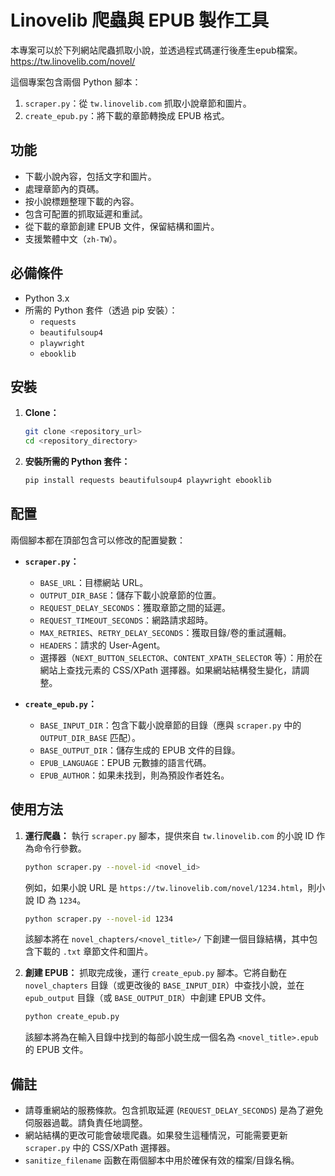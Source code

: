 # Linovelib 爬蟲與 EPUB 製作工具

本專案可以於下列網站爬蟲抓取小說，並透過程式碼運行後產生epub檔案。
https://tw.linovelib.com/novel/

這個專案包含兩個 Python 腳本：

1.  `scraper.py`：從 `tw.linovelib.com` 抓取小說章節和圖片。
2.  `create_epub.py`：將下載的章節轉換成 EPUB 格式。

## 功能

*   下載小說內容，包括文字和圖片。
*   處理章節內的頁碼。
*   按小說標題整理下載的內容。
*   包含可配置的抓取延遲和重試。
*   從下載的章節創建 EPUB 文件，保留結構和圖片。
*   支援繁體中文（`zh-TW`）。

## 必備條件

*   Python 3.x
*   所需的 Python 套件（透過 pip 安裝）：
    *   `requests`
    *   `beautifulsoup4`
    *   `playwright`
    *   `ebooklib`

## 安裝

1.  **Clone：**
    ```bash
    git clone <repository_url>
    cd <repository_directory>
    ```

2.  **安裝所需的 Python 套件：**
    ```bash
    pip install requests beautifulsoup4 playwright ebooklib
    ```

## 配置

兩個腳本都在頂部包含可以修改的配置變數：

*   **`scraper.py`：**
    *   `BASE_URL`：目標網站 URL。
    *   `OUTPUT_DIR_BASE`：儲存下載小說章節的位置。
    *   `REQUEST_DELAY_SECONDS`：獲取章節之間的延遲。
    *   `REQUEST_TIMEOUT_SECONDS`：網路請求超時。
    *   `MAX_RETRIES`、`RETRY_DELAY_SECONDS`：獲取目錄/卷的重試邏輯。
    *   `HEADERS`：請求的 User-Agent。
    *   選擇器（`NEXT_BUTTON_SELECTOR`、`CONTENT_XPATH_SELECTOR` 等）：用於在網站上查找元素的 CSS/XPath 選擇器。如果網站結構發生變化，請調整。

*   **`create_epub.py`：**
    *   `BASE_INPUT_DIR`：包含下載小說章節的目錄（應與 `scraper.py` 中的 `OUTPUT_DIR_BASE` 匹配）。
    *   `BASE_OUTPUT_DIR`：儲存生成的 EPUB 文件的目錄。
    *   `EPUB_LANGUAGE`：EPUB 元數據的語言代碼。
    *   `EPUB_AUTHOR`：如果未找到，則為預設作者姓名。

## 使用方法

1.  **運行爬蟲：**
    執行 `scraper.py` 腳本，提供來自 `tw.linovelib.com` 的小說 ID 作為命令行參數。
    ```bash
    python scraper.py --novel-id <novel_id>
    ```
    例如，如果小說 URL 是 `https://tw.linovelib.com/novel/1234.html`，則小說 ID 為 `1234`。
    ```bash
    python scraper.py --novel-id 1234
    ```
    該腳本將在 `novel_chapters/<novel_title>/` 下創建一個目錄結構，其中包含下載的 `.txt` 章節文件和圖片。

2.  **創建 EPUB：**
    抓取完成後，運行 `create_epub.py` 腳本。它將自動在 `novel_chapters` 目錄（或更改後的 `BASE_INPUT_DIR`）中查找小說，並在 `epub_output` 目錄（或 `BASE_OUTPUT_DIR`）中創建 EPUB 文件。
    ```bash
    python create_epub.py
    ```
    該腳本將為在輸入目錄中找到的每部小說生成一個名為 `<novel_title>.epub` 的 EPUB 文件。

## 備註

*   請尊重網站的服務條款。包含抓取延遲 (`REQUEST_DELAY_SECONDS`) 是為了避免伺服器過載。請負責任地調整。
*   網站結構的更改可能會破壞爬蟲。如果發生這種情況，可能需要更新 `scraper.py` 中的 CSS/XPath 選擇器。
*   `sanitize_filename` 函數在兩個腳本中用於確保有效的檔案/目錄名稱。
